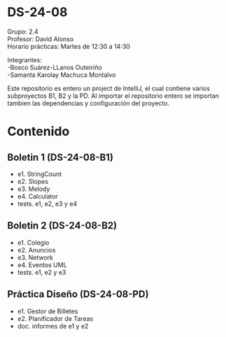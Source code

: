 # DS-24-08

Grupo: 2.4<br>
Profesor: David Alonso<br>
Horario prácticas: Martes de 12:30 a 14:30<br>

Integrantes: <br>
  -Bosco Suárez-LLanos Outeiriño<br>
  -Samanta Karolay Machuca Montalvo<br>
  
Este repositorio es entero un project de IntelliJ, el cual contiene varios subproyectos B1, B2 y la PD.
Al importar el repositorio entero se importan tambien las dependencias y configuración del proyecto.
 
 # Contenido 
 
 ## Boletin 1  (DS-24-08-B1)
  - e1. StringCount
  - e2. Slopes
  - e3. Melody
  - e4. Calculator
  - tests. e1, e2, e3 y e4
  
 ## Boletin 2  (DS-24-08-B2)
  - e1. Colegio
  - e2. Anuncios
  - e3. Network
  - e4. Eventos UML 
  - tests. e1, e2 y e3
 
 
 ## Práctica Diseño (DS-24-08-PD)
  - e1. Gestor de Billetes
  - e2. Planificador de Tareas
  - doc. informes de e1 y e2
